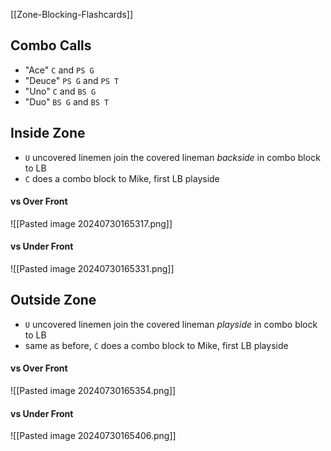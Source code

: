 [[Zone-Blocking-Flashcards]]
## Combo Calls
- "Ace" `C` and `PS G`
- "Deuce" `PS G` and `PS T`
- "Uno" `C` and `BS G`
- "Duo" `BS G` and `BS T`

## Inside Zone
- `U` uncovered linemen join the covered lineman _backside_ in combo block to LB
- `C` does a combo block to Mike, first LB playside

#### vs Over Front

![[Pasted image 20240730165317.png]]
#### vs Under Front
![[Pasted image 20240730165331.png]]
## Outside Zone

- `U` uncovered linemen join the covered lineman _playside_ in combo block to LB
- same as before, `C` does a combo block to Mike, first LB playside
#### vs Over Front
![[Pasted image 20240730165354.png]]
#### vs Under Front
![[Pasted image 20240730165406.png]]
